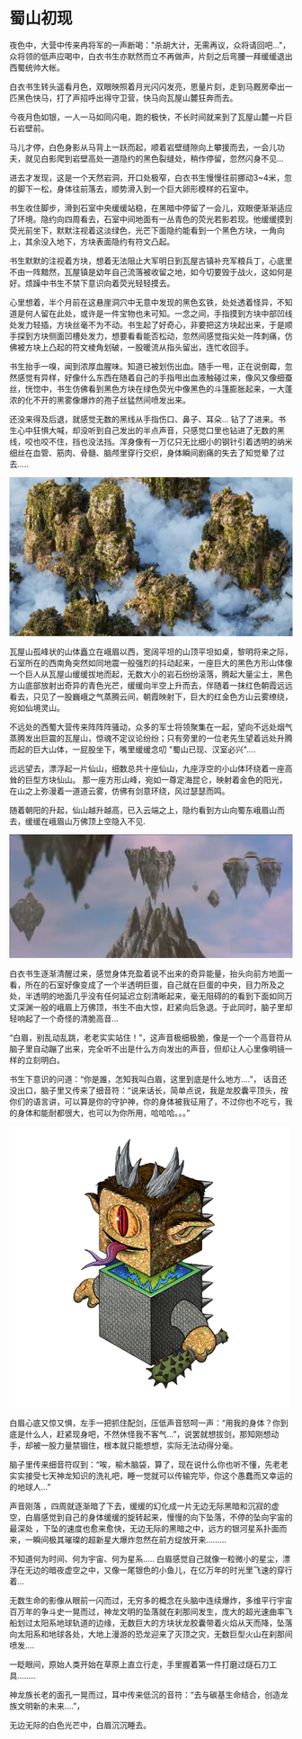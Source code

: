 # 蜀山初现

夜色中，大营中传来冉将军的一声断喝："杀胡大计，无需再议，众将请回吧..."，众将领的低声应喝中，白衣书生亦默然而立不再做声，片刻之后弯腰一拜缓缓退出西蜀统帅大帐。

白衣书生转头遥看月色，双眼映照着月光闪闪发亮，思量片刻，走到马厩房牵出一匹黑色快马，打了声招呼出得守卫营，快马向瓦屋山麓狂奔而去。

今夜月色如银，一人一马如同闪电，跑的极快，不长时间就来到了瓦屋山麓一片巨石岩壁前。

马儿才停，白色身影从马背上一跃而起，顺着岩壁缝隙向上攀援而去，一会儿功夫，就见白影爬到岩壁高处一道隐约的黑色裂缝处，稍作停留，忽然闪身不见...

进去才发现，这是一个天然岩洞，开口处极窄，白衣书生慢慢往前挪动3\~4米，忽的脚下一松，身体往前落去，顺势滑入到一个巨大卵形模样的石室中。

书生收住脚步，滑到石室中央缓缓站稳，在黑暗中停留了一会儿，双眼便渐渐适应了环境。隐约向四周看去，石室中间地面有一丛青色的荧光若影若现。他缓缓摸到荧光前坐下，默默注视着这淡绿色，光芒下面隐约能看到一个黑色方块，一角向上，其余没入地下，方块表面隐约有符文凸起。

书生默默的注视着方块，想着无法阻止大军明日到瓦屋古镇补充军粮兵丁，心底里不由一阵黯然，瓦屋镇是幼年自己流落被收留之地，如今切要毁于战火，这如何是好。烦躁中书生不禁下意识向着荧光轻轻摸去。

心里想着，半个月前在这悬崖洞穴中无意中发现的黑色玄铁，处处透着怪异，不知道是何人留在此处，或许是一件宝物也未可知。一念之间，手指摸到方块中部凹线处发力轻插，方块丝毫不为不动。书生起了好奇心，非要把这方块起出来，于是顺手探到方块侧面凹槽处发力，想要看看能否松动，忽然间感觉指尖处一阵刺痛，仿佛被方块上凸起的符文棱角划破，一股暖流从指头留出，连忙收回手。

书生抬手一嗅，闻到浓厚血腥味。知道已被划伤出血。随手一甩，正在说倒霉，忽然感觉有异样，好像什么东西在随着自己的手指甩出血液触碰过来，像风又像细蚕丝，恍惚中，书生仿佛看到黑色方块在绿色荧光中像黑色的斗篷膨胀起来，一大蓬浓的化不开的黑雾像爆炸的孢子丝猛然间喷发出来。

还没来得及后退，就感觉无数的黑线从手指伤口、鼻子、耳朵... 钻了了进来。书生心中狂惧大喊，却没听到自己发出的半点声音，只感觉口里也钻进了无数的黑线，咬也咬不住，挡也没法挡。浑身像有一万亿只无比细小的钢针引着透明的纳米细丝在血管、筋肉、骨髓、脑颅里穿行交织，身体瞬间剧痛的失去了知觉晕了过去.....

![](../.gitbook/assets/仙山.jpeg)

瓦屋山孤峰状的山体矗立在峨眉以西，宽阔平坦的山顶平坦如桌，黎明将来之际，石室所在的西南角突然如同地震一般强烈的抖动起来，一座巨大的黑色方形山体像一个巨人从瓦屋山缓缓拔地而起，无数大小的岩石纷纷滚落，腾起大量尘土，黑色方山底部放射出奇异的青色光芒，缓缓向半空上升而去，伴随着一抹红色朝霞远远看去，只见了一股巍峨之气蒸腾云间，朝霞映射下，巨大的红金色方山云雾缭绕，宛如仙境灵山。

不远处的西蜀大营传来阵阵阵骚动，众多的军士将领聚集在一起，望向不远处烟气蒸腾发出巨震的瓦屋山，惊魂不定议论纷纷；只有旁里的一位老先生望着远处升腾而起的巨大山体，一屁股坐下，嘴里缓缓念叨 "蜀山已现、汉室必兴"....

远远望去，漂浮起一片仙山，细数总共十座仙山，九座浮空的小山体环绕着一座高耸的巨型方块仙山。 那一座方形山峰，宛如一尊定海昆仑，映射着金色的阳光，在山之上弥漫着一道道云雾，仿佛有剑意环绕，风过瑟瑟而鸣。

随着朝阳的升起，仙山越升越高，已入云端之上，隐约看到方山向蜀东峨眉山而去，缓缓在峨眉山万佛顶上空隐入不见.

![蜀山浮空造，落地蜀山崩                                    ](../.gitbook/assets/1000.jpeg)

白衣书生逐渐清醒过来，感觉身体充盈着说不出来的奇异能量，抬头向前方地面一看，所在的石室好像变成了一个半透明巨蛋，自己就在巨蛋的中央，目力所及之处，半透明的地面几乎没有任何延迟立刻清晰起来，毫无阻碍的的看到下面如同万丈深渊一般的峨眉上万佛顶，书生不由大惊，赶紧向后急退。于此同时，脑子里却轻响起了一个奇怪的清脆高音...



“白眉，别乱动乱跳，老老实实站住！”，这声音极细极脆，像是一个一个高音符从脑子里自动蹦了出来，完全听不出是什么方向发出的声音，但却让人心里像明镜一样的立刻明白。

书生下意识的问道：“你是誰，怎知我叫白眉，这里到底是什么地方....”， 话音还没出口，脑子里又传来了细音符：“说来话长，简单点说，我是龙胶囊平顶头，按你们的语言讲，可以算是你的守护神，你的身体被我征用了，不过你也不吃亏，我的身体和能耐都很大，也可以为你所用，哈哈哈。。。”

![ 蜀山DC-平顶头](../.gitbook/assets/1.png)

白眉心底又惊又惧，左手一把抓住配剑，压低声音怒呵一声：“用我的身体？你到底是什么人，赶紧现身吧，不然休怪我不客气...”，说罢就想拔剑，那知刚想动手，却被一股力量禁锢住，根本就只能想想，实际无法动得分毫。

脑子里传来细音符叹到：“唉，榆木脑袋，算了，现在说什么你也听不懂，先老老实实接受七天神龙知识的洗礼吧，睡一觉就可以传输完毕，你这个愚蠢而又幸运的的地球人...”

声音刚落 ，四周就逐渐暗了下去，缓缓的幻化成一片无边无际黑暗和沉寂的虚空，白眉感觉到自己的身体缓缓的旋转起来，慢慢的向下坠落，不停的坠向宇宙的最深处 ，下坠的速度也愈来愈快，无边无际的黑暗之中，远方的银河星系扑面而来，一瞬间极其璀璨的超新星大爆炸忽然在前方绽放开来.........

不知道何为时间、何为宇宙、何为星系..... 白眉感觉自己就像一粒微小的星尘，漂浮在无边的暗夜虚空之中，又像一尾银色的小鱼儿，在亿万年的时光里飞速的穿行着...

无数生命的影像从眼前一闪而过，无穷多的概念在头脑中连续爆炸，多维平行宇宙百万年的争斗史一晃而过，神龙文明的坠落就在刹那间发生，庞大的超光速曲率飞船划过太阳系地球轨道的边缘，无数巨大的方块状龙胶囊带着火焰从天而降，坠落向太阳系和地球各处，大地上漫游的恐龙迎来了灭顶之灾，无数巨型火山在刹那间喷发....&#x20;

一眨眼间，原始人类开始在草原上直立行走，手里握着第一件打磨过燧石刀工具........

神龙族长老的面孔一晃而过，耳中传来低沉的音符：“去与碳基生命结合，创造龙族文明新的未来....”，

无边无际的白色光芒中，白眉沉沉睡去。
